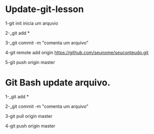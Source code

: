 # Update-git-lesson

1-git init inicia um arquvio

2-_git add *

3-_git commit -m "comenta um arquivo"

4-git remote add origin https://github.com/seunome/seuconteudo.git

5-git push origin master

# Git Bash update arquivo.

1-_git add *

2-_git commit -m "comenta um arquivo"

3-git pull origin master

4-git push origin master
